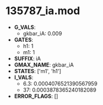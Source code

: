 # 135787_ia.mod

- **G_VALS**:
  - gkbar_iA: 0.009
- **GATES**:
  - h1: 1
  - m1: 1
- **SUFFIX**: iA
- **GMAX_NAME**: gkbar_iA
- **STATES**: ['m1', 'h1']
- **I_VALS**:
  - 6.3: 0.0004076521390567959
  - 37: 0.0003878365240182089
- **ERROR_FLAGS**: []
